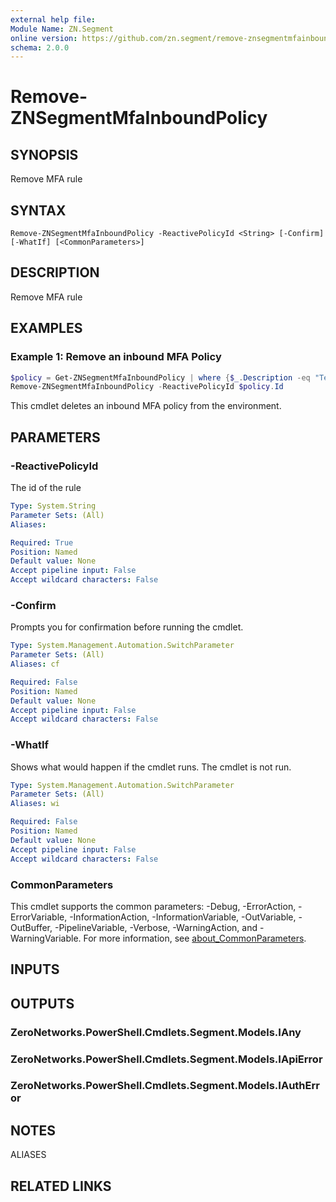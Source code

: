```yaml
---
external help file:
Module Name: ZN.Segment
online version: https://github.com/zn.segment/remove-znsegmentmfainboundpolicy
schema: 2.0.0
---
```


# Remove-ZNSegmentMfaInboundPolicy

## SYNOPSIS
Remove MFA rule

## SYNTAX

```
Remove-ZNSegmentMfaInboundPolicy -ReactivePolicyId <String> [-Confirm] [-WhatIf] [<CommonParameters>]
```

## DESCRIPTION
Remove MFA rule

## EXAMPLES

### Example 1: Remove an inbound MFA Policy
```powershell
$policy = Get-ZNSegmentMfaInboundPolicy | where {$_.Description -eq "Test Policy"}
Remove-ZNSegmentMfaInboundPolicy -ReactivePolicyId $policy.Id
```

This cmdlet deletes an inbound MFA policy from the environment.

## PARAMETERS

### -ReactivePolicyId
The id of the rule

```yaml
Type: System.String
Parameter Sets: (All)
Aliases:

Required: True
Position: Named
Default value: None
Accept pipeline input: False
Accept wildcard characters: False
```

### -Confirm
Prompts you for confirmation before running the cmdlet.

```yaml
Type: System.Management.Automation.SwitchParameter
Parameter Sets: (All)
Aliases: cf

Required: False
Position: Named
Default value: None
Accept pipeline input: False
Accept wildcard characters: False
```

### -WhatIf
Shows what would happen if the cmdlet runs.
The cmdlet is not run.

```yaml
Type: System.Management.Automation.SwitchParameter
Parameter Sets: (All)
Aliases: wi

Required: False
Position: Named
Default value: None
Accept pipeline input: False
Accept wildcard characters: False
```

### CommonParameters
This cmdlet supports the common parameters: -Debug, -ErrorAction, -ErrorVariable, -InformationAction, -InformationVariable, -OutVariable, -OutBuffer, -PipelineVariable, -Verbose, -WarningAction, and -WarningVariable. For more information, see [about_CommonParameters](http://go.microsoft.com/fwlink/?LinkID=113216).

## INPUTS

## OUTPUTS

### ZeroNetworks.PowerShell.Cmdlets.Segment.Models.IAny

### ZeroNetworks.PowerShell.Cmdlets.Segment.Models.IApiError

### ZeroNetworks.PowerShell.Cmdlets.Segment.Models.IAuthError

## NOTES

ALIASES

## RELATED LINKS

